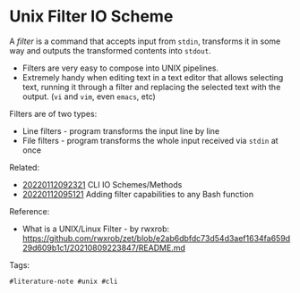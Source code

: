 # Unix Filter IO Scheme

A *filter* is a command that accepts input from `stdin`, transforms it 
in some way and outputs the transformed contents into `stdout`.

* Filters are very easy to compose into UNIX pipelines.
* Extremely handy when editing text in a text editor that allows 
  selecting text, running it through a filter and replacing the selected 
  text with the output. (`vi` and `vim`, even `emacs`, etc)

Filters are of two types:

* Line filters - program transforms the input line by line
* File filters - program transforms the whole input received via `stdin` 
  at once

Related:
* [20220112092321](../20220112092321/README.md) CLI IO Schemes/Methods
* [20220112095121](../20220112095121/README.md) Adding filter capabilities to any Bash function


Reference:
* What is a UNIX/Linux Filter - by rwxrob: 
  <https://github.com/rwxrob/zet/blob/e2ab6dbfdc73d54d3aef1634fa659d29d609b1c1/20210809223847/README.md>


Tags:

    #literature-note #unix #cli
